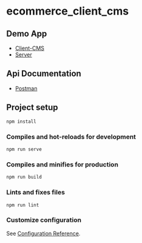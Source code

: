 # ecommerce_client_cms

## Demo App
* [Client-CMS](https://jarooda-ecommerce-cms.web.app/)
* [Server](https://jarooda-db-ecommerce.herokuapp.com/)

## Api Documentation
* [Postman](https://documenter.getpostman.com/view/13590441/TVsoFVJQ)

## Project setup
```
npm install
```

### Compiles and hot-reloads for development
```
npm run serve
```

### Compiles and minifies for production
```
npm run build
```

### Lints and fixes files
```
npm run lint
```

### Customize configuration
See [Configuration Reference](https://cli.vuejs.org/config/).
